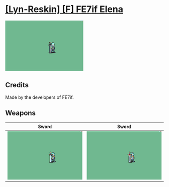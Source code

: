 # [\[Lyn-Reskin\] \[F\] FE7if Elena](./)

<img src="./1.%20Sword/Sword_000.png" alt="[Lyn-Reskin] [F] FE7if Elena standing" />

## Credits

Made by the developers of FE7if.

## Weapons


|Sword |Sword |
|  :---: | :---: |
| <img alt="Sword animation" src="./1.%20Sword/Sword.gif" /> | <img alt="Sword animation" src="./1.%20Sword%20(Beta%20Durandal)/Sword.gif" /> |
